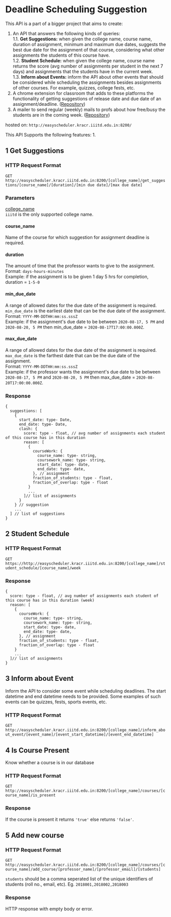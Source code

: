 # Deadline Scheduling Suggestion

This API is a part of a bigger project that aims to create:
1. An API that answers the following kinds of queries:    
 1.1. **Get Suggestions:** when given the college name, course name, duration of assignment, minimum and maximum due dates, suggests the best due date for the assignment of that course, considering what other assignments the students of this course have.     
 1.2. **Student Schedule:** when given the college name, course name returns the score (avg number of assignments per student in the next 7 days) and assignments that the students have in the current week.  
 1.3. **Inform about Events:** inform the API about other events that should be considered while scheduling the assignments besides assignments of other courses. For example, quizzes, college fests, etc.
2. A chrome extension for classroom that adds to these platforms the functionality of getting suggestions of release date and due date of an assignment/deadline. ([Repository](https://github.com/oshhh/google-classroom-extension))      
3. A mailer to send regular (weekly) mails to profs about how free/busy the students are in the coming week. ([Repository](https://github.com/oshhh/weekly-mailer))

hosted on: `http://easyscheduler.kracr.iiitd.edu.in:8200/`    

This API Supports the following features:
1. 

## 1   Get Suggestions

### HTTP Request Format
`GET http://easyscheduler.kracr.iiitd.edu.in:8200/[college_name]/get_suggestions/[course_name]/[duration]/[min due date]/[max due date]` 

### Parameters
<ins>college_name</ins>    
`iiitd` is the only supported college name.   

#### course_name    
Name of the course for which suggestion for assignment deadline is required.  

#### duration    
The amount of time that the professor wants to give to the assignment.  
Format: `days-hours-minutes`     
Example: if the assignment is to be given 1 day 5 hrs for completion, duration = `1-5-0`     

#### min_due_date  
A range of allowed dates for the due date of the assignment is required. `min_due_date` is the earliest date that can be the due date of the assignment.    
Format: `YYYY-MM-DDTHH:mm:ss.sssZ`    
Example: if the assignment's due date to be between `2020-08-17, 5 PM` and `2020-08-20, 5 PM` then min_due_date = `2020-08-17T17:00:00.000Z`.   

#### max_due_date  
A range of allowed dates for the due date of the assignment is required. `max_due_date` is the farthest date that can be the due date of the assignment.    
Format: `YYYY-MM-DDTHH:mm:ss.sssZ`    
Example: if the professor wants the assignment's due date to be between `2020-08-17, 5 PM` and `2020-08-20, 5 PM` then max_due_date = `2020-08-20T17:00:00.000Z`.   

### Response
```
{
  suggestions: [
    {
      start_date: type- Date, 
      end_date: type- Date, 
      clash: {
        score: type - float, // avg number of assignments each student of this course has in this duration
        reason: [
          {
            courseWork: {
              course_name: type- string, 
              coursework_name: type- string,
              start_date: type- date,
              end_date: type- date,
            }, // assignment
            fraction_of_students: type - float,
            fraction_of_overlap: type - float
          }
          ... 
        ]// list of assignments
      }
    } // suggestion
    ...
  ] // list of suggestions
}
```

## 2   Student Schedule

### HTTP Request Format
`GET https://http://easyscheduler.kracr.iiitd.edu.in:8200/[college_name]/student_schedule/[course_name]/week`

### Response
```
{
  score: type - float, // avg number of assignments each student of this course has in this duration (week)
  reason: [
    {
      courseWork: {
        course_name: type- string, 
        coursework_name: type- string,
        start_date: type- date,
        end_date: type- date,
      }, // assignment
      fraction_of_students: type - float,
      fraction_of_overlap: type - float
    }
    ... 
  ]// list of assignments
}
```

## 3   Inform about Event
Inform the API to consider some event while scheduling deadlines. The start datetime and end datetime needs to be provided. Some examples of such events can be quizzes, fests, sports events, etc.

### HTTP Request Format
`GET http://easyscheduler.kracr.iiitd.edu.in:8200/[college_name]/inform_about_event/[event_name]/[event_start_datetime]/[event_end_datetime]`

## 4   Is Course Present
Know whether a course is in our database

### HTTP Request Format
`GET http://easyscheduler.kracr.iiitd.edu.in:8200/[college_name]/courses/[course_name]/is_present`

### Response
If the course is present it returns `'true'` else returns `'false'`.

## 5   Add new course

### HTTP Request Format
`GET http://easyscheduler.kracr.iiitd.edu.in:8200/[college_name]/courses/[course_name]/add_course/[professor_name]/[professor_email]/[students]`

`students` should be a comma seperated list of the unique identifiers of students (roll no., email, etc). Eg. `2018001,2018002,2018003`

### Response
HTTP response with empty body or error.
